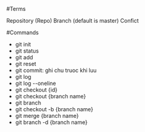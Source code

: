 #Terms

Repository (Repo)
Branch (default is master)
Confict

#Commands

- git init
- git status
- git add
- git reset
- git commit: ghi chu truoc khi luu
- git log
- git log --oneline
- git checkout {id}
- git checkout {branch name}
- git branch
- git checkout -b {branch name}
- git merge {branch name}
- git branch -d {branch name}
